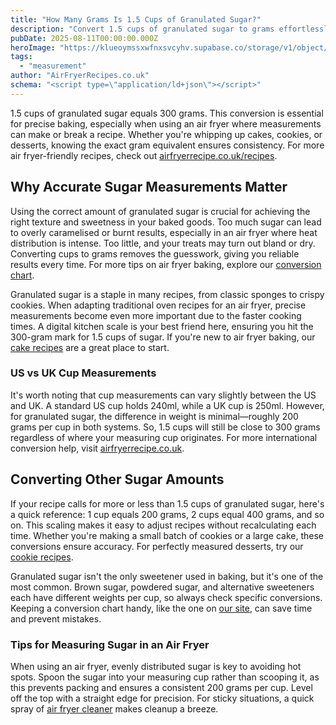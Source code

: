 ```yaml
---
title: "How Many Grams Is 1.5 Cups of Granulated Sugar?"
description: "Convert 1.5 cups of granulated sugar to grams effortlessly for perfect baking results every time."
pubDate: 2025-08-11T00:00:00.000Z
heroImage: "https://klueoymssxwfnxsvcyhv.supabase.co/storage/v1/object/public/md/how-many-grams-is-1-5-cups-of-granulated-sugar-0c59f1eb.webp"
tags:
  - "measurement"
author: "AirFryerRecipes.co.uk"
schema: "<script type=\"application/ld+json\"></script>"
---
```


<p>1.5 cups of granulated sugar equals 300 grams. This conversion is essential for precise baking, especially when using an air fryer where measurements can make or break a recipe. Whether you're whipping up cakes, cookies, or desserts, knowing the exact gram equivalent ensures consistency. For more air fryer-friendly recipes, check out <a href=https://www.airfryerrecipe.co.uk/recipes>airfryerrecipe.co.uk/recipes</a>.</p>  

<h2>Why Accurate Sugar Measurements Matter</h2>  
<p>Using the correct amount of granulated sugar is crucial for achieving the right texture and sweetness in your baked goods. Too much sugar can lead to overly caramelised or burnt results, especially in an air fryer where heat distribution is intense. Too little, and your treats may turn out bland or dry. Converting cups to grams removes the guesswork, giving you reliable results every time. For more tips on air fryer baking, explore our <a href=https://www.airfryerrecipe.co.uk/air-fryer-conversion-chart>conversion chart</a>.</p>  

<p>Granulated sugar is a staple in many recipes, from classic sponges to crispy cookies. When adapting traditional oven recipes for an air fryer, precise measurements become even more important due to the faster cooking times. A digital kitchen scale is your best friend here, ensuring you hit the 300-gram mark for 1.5 cups of sugar. If you're new to air fryer baking, our <a href=https://www.airfryerrecipe.co.uk/recipe-category/cakes>cake recipes</a> are a great place to start.</p>  

<h3>US vs UK Cup Measurements</h3>  
<p>It's worth noting that cup measurements can vary slightly between the US and UK. A standard US cup holds 240ml, while a UK cup is 250ml. However, for granulated sugar, the difference in weight is minimal—roughly 200 grams per cup in both systems. So, 1.5 cups will still be close to 300 grams regardless of where your measuring cup originates. For more international conversion help, visit <a href=https://www.airfryerrecipe.co.uk>airfryerrecipe.co.uk</a>.</p>  

<h2>Converting Other Sugar Amounts</h2>  
<p>If your recipe calls for more or less than 1.5 cups of granulated sugar, here's a quick reference: 1 cup equals 200 grams, 2 cups equal 400 grams, and so on. This scaling makes it easy to adjust recipes without recalculating each time. Whether you're making a small batch of cookies or a large cake, these conversions ensure accuracy. For perfectly measured desserts, try our <a href=https://www.airfryerrecipe.co.uk/recipe-category/cookies>cookie recipes</a>.</p>  

<p>Granulated sugar isn't the only sweetener used in baking, but it's one of the most common. Brown sugar, powdered sugar, and alternative sweeteners each have different weights per cup, so always check specific conversions. Keeping a conversion chart handy, like the one on <a href=https://www.airfryerrecipe.co.uk/air-fryer-conversion-chart>our site</a>, can save time and prevent mistakes.</p>  

<h3>Tips for Measuring Sugar in an Air Fryer</h3>  
<p>When using an air fryer, evenly distributed sugar is key to avoiding hot spots. Spoon the sugar into your measuring cup rather than scooping it, as this prevents packing and ensures a consistent 200 grams per cup. Level off the top with a straight edge for precision. For sticky situations, a quick spray of <a href=https://www.airfryerrecipe.co.uk/air-fryer-cleaner>air fryer cleaner</a> makes cleanup a breeze.</p>
